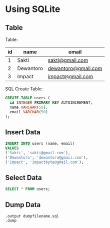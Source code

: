 # Using SQLite

## Table

Table:

| id  | name      | email               |
| --- | --------- | ------------------- |
| 1   | Sakti     | sakti@gmail.com     |
| 2   | Dewantoro | dewantoro@gmail.com |
| 3   | Impact    | impact@gmail.com    |

SQL Create Table:

```sql
CREATE TABLE users (
  id INTEGER PRIMARY KEY AUTOINCREMENT,
  name VARCHAR(50),
  email VARCHAR(50)
);
```

## Insert Data

```sql
INSERT INTO users (name, email)
VALUES
('Sakti', 'sakti@gmail.com'),
('Dewantoro', 'dewantoro@gmail.com'),
('Impact', 'impactbyte@gmail.com');
```

## Select Data

```sql
SELECT * FROM users;
```

## Dump Data

```
.output dumpfilename.sql
.dump
```
